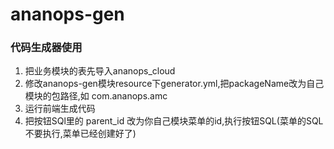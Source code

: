 # ananops-gen

### 代码生成器使用
1. 把业务模块的表先导入ananops_cloud
2. 修改ananops-gen模块resource下generator.yml,把packageName改为自己模块的包路径,如 com.ananops.amc
3. 运行前端生成代码
4. 把按钮SQl里的 parent_id 改为你自己模块菜单的id,执行按钮SQL(菜单的SQL不要执行,菜单已经创建好了)